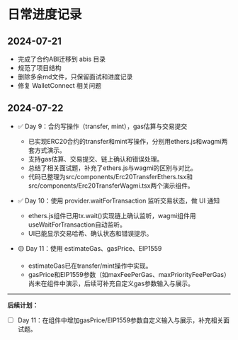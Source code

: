 # 日常进度记录

## 2024-07-21
- 完成了合约ABI迁移到 abis 目录
- 规范了项目结构
- 删除多余md文件，只保留面试和进度记录
- 修复 WalletConnect 相关问题

## 2024-07-22
- ✅ Day 9：合约写操作（transfer, mint），gas估算与交易提交
  - 已实现ERC20合约的transfer和mint写操作，分别用ethers.js和wagmi两套方式演示。
  - 支持gas估算、交易提交、链上确认和错误处理。
  - 总结了相关面试题，补充了ethers.js与wagmi的区别与对比。
  - 代码已整理为src/components/Erc20TransferEthers.tsx和src/components/Erc20TransferWagmi.tsx两个演示组件。

- ✅ Day 10：使用 provider.waitForTransaction 监听交易状态，做 UI 通知
  - ethers.js组件已用tx.wait()实现链上确认监听，wagmi组件用useWaitForTransaction自动监听。
  - UI已能显示交易哈希、确认状态和错误提示。

- 🟡 Day 11：使用 estimateGas、gasPrice、EIP1559
  - estimateGas已在transfer/mint操作中实现。
  - gasPrice和EIP1559参数（如maxFeePerGas、maxPriorityFeePerGas）尚未在组件中演示，后续可补充自定义gas参数输入与展示。

---

**后续计划：**
- [ ] Day 11：在组件中增加gasPrice/EIP1559参数自定义输入与展示，补充相关面试题。